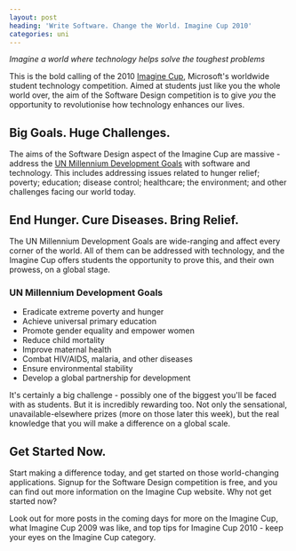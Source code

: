 ```yaml
---
layout: post
heading: 'Write Software. Change the World. Imagine Cup 2010'
categories: uni
---
```


*Imagine a world where technology helps solve the toughest problems*

This is the bold calling of the 2010 [Imagine Cup](http://imaginecup.com), Microsoft's worldwide student technology competition. Aimed at students just like you the whole world over, the aim of the Software Design competition is to give *you* the opportunity to revolutionise how technology enhances our lives.

## Big Goals. Huge Challenges.

The aims of the Software Design aspect of the Imagine Cup are massive - address the [UN Millennium Development Goals](http://en.wikipedia.org/wiki/Millennium_Development_Goals) with software and technology. This includes addressing issues related to hunger relief; poverty; education; disease control; healthcare; the environment; and other challenges facing our world today.

## End Hunger. Cure Diseases. Bring Relief.

The UN Millennium Development Goals are wide-ranging and affect every corner of the world. All of them can be addressed with technology, and the Imagine Cup offers students the opportunity to prove this, and their own prowess, on a global stage.

### UN Millennium Development Goals

<!-- Replace missing image from http://media.chris-alexander.co.uk/wp-content/uploads/2009/11/ungoals.jpg -->

* Eradicate extreme poverty and hunger
* Achieve universal primary education
* Promote gender equality and empower women
* Reduce child mortality
* Improve maternal health
* Combat HIV/AIDS, malaria, and other diseases
* Ensure environmental stability
* Develop a global partnership for development

It's certainly a big challenge - possibly one of the biggest you'll be faced with as students. But it is incredibly rewarding too. Not only the sensational, unavailable-elsewhere prizes (more on those later this week), but the real knowledge that you will make a difference on a global scale.

## Get Started Now.

Start making a difference today, and get started on those world-changing applications. Signup for the Software Design competition is free, and you can find out more information on the Imagine Cup website. Why not get started now?

Look out for more posts in the coming days for more on the Imagine Cup, what Imagine Cup 2009 was like, and top tips for Imagine Cup 2010 - keep your eyes on the Imagine Cup category.